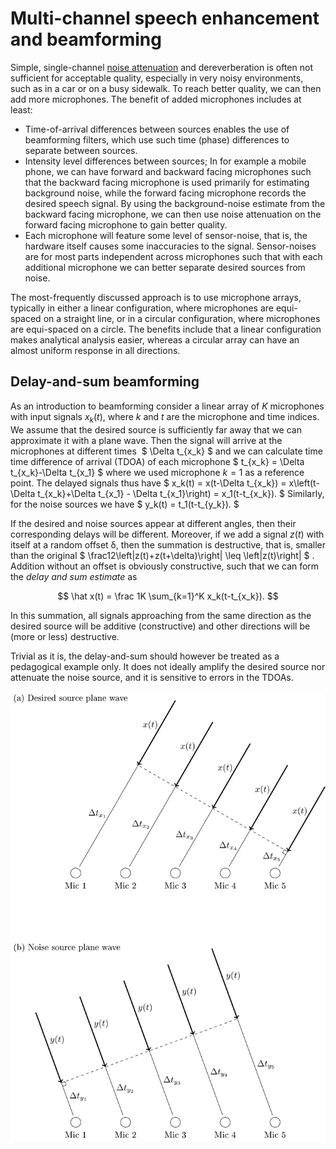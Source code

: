 # Multi-channel speech enhancement and beamforming


Simple, single-channel [noise attenuation](Noise_attenuation) and
dereverberation is often not sufficient for acceptable quality,
especially in very noisy environments, such as in a car or on a busy
sidewalk. To reach better quality, we can then add more microphones. The
benefit of added microphones includes at least:

-   Time-of-arrival differences between sources enables the use of
    beamforming filters, which use such time (phase) differences to
    separate between sources.
-   Intensity level differences between sources; In for example a mobile
    phone, we can have forward and backward facing microphones such that
    the backward facing microphone is used primarily for estimating
    background noise, while the forward facing microphone records the
    desired speech signal. By using the background-noise estimate from
    the backward facing microphone, we can then use noise attenuation on
    the forward facing microphone to gain better quality.
-   Each microphone will feature some level of sensor-noise, that is,
    the hardware itself causes some inaccuracies to the signal.
    Sensor-noises are for most parts independent across microphones such
    that with each additional microphone we can better separate desired
    sources from noise.

The most-frequently discussed approach is to use microphone arrays,
typically in either a linear configuration, where microphones are
equi-spaced on a straight line, or in a circular configuration, where
microphones are equi-spaced on a circle. The benefits include that a
linear configuration makes analytical analysis easier, whereas a
circular array can have an almost uniform response in all directions.



## Delay-and-sum beamforming

As an introduction to beamforming consider a linear array of $K$
microphones with input signals $x_{k}(t)$, where $k$ and $t$ are
the microphone and time indices. We assume that the desired source is
sufficiently far away that we can approximate it with a plane wave. Then
the signal will arrive at the microphones at different times  $
\Delta t_{x_k} $ and we can calculate time time difference of
arrival (TDOA) of each microphone $ t_{x_k} = \Delta
t_{x_k}-\Delta t_{x_1} $ where we used microphone $k=1$ as a
reference point. The delayed signals thus have $ x_k(t) = x(t-\Delta
t_{x_k}) = x\left(t-\Delta t_{x_k}+\Delta t_{x_1} - \Delta
t_{x_1}\right) = x_1(t-t_{x_k}). $ Similarly, for the noise sources
we have $ y_k(t) = t_1(t-t_{y_k}). $  

If the desired and noise sources appear at different angles, then their
corresponding delays will be different. Moreover, if we add a
signal $z(t)$ with itself at a random offset δ, then the summation is
destructive, that is, smaller than the original $
\frac12\left\|z(t)+z(t+\delta)\right\| \leq \left\|z(t)\right\|
$ . Addition without an offset is obviously constructive, such that we
can form the *delay and sum estimate* as

$$ \hat x(t) = \frac 1K \sum_{k=1}^K x_k(t-t_{x_k}). $$

In this summation, all signals approaching from the same direction as
the desired source will be additive (constructive) and other directions
will be (more or less) destructive.

Trivial as it is, the delay-and-sum should however be treated as a
pedagogical example only. It does not ideally amplify the desired source
nor attenuate the noise source, and it is sensitive to errors in the
TDOAs.


![delayandsum.png](attachments/175509409.png)

